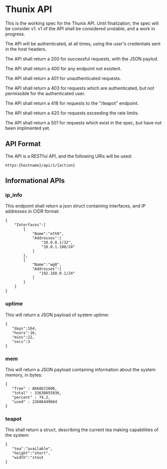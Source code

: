 # Thunix API

This is the working spec for the Thunix API.  Until finalization, the spec will be consider v1.  v1 of the API shall be considered unstable, and a work in progress.

The API will be authenticated, at all times, using the user's credentials sent in the host headers.

The API shall return a 200 for successful requests, with the JSON paylod.

The API shall return a 400 for any endpoint not existent.

The API shall return a 401 for unauthenticated requests.

The API shall return a 403 for requests which are authenticated, but not permissible for the authenticated user.

The API shall return a 418 for requests to the "/teapot" endpoint.

The API shall return a 420 for requests exceeding the rate limits.

The API shall return a 501 for requests which exist in the spec, but have not been implmented yet.


## API Format

The API is a RESTful API, and the following URIs will be used:

```
https:{hostname}/api/1/{action}
```


## Informational APIs

### ip_info

This endpoint shall return a json struct containing interfaces, and IP addresses in CIDR format:


```
{
    "Interfaces":[
        {
            "Name":"eth0",
            "Addresses":[
                "10.0.0.1/32",
                "10.0.1.100/24"
            ]
        },
        {
            "Name":"wg0",
            "Addresses":[
               "192.168.0.1/24"
            ]
        }
    ]
}
```

### uptime

This will return a JSON payload of system uptime:

```
{
   "days":164,
   "hours":16,
   "mins":22,
   "secs":3
}
```

### mem

This will return a JSON payload containing information about the system memory, in bytes:

```
{
   "free" : 8668672000,
   "total" : 33638055936,
   "percent" : 74.2,
   "used" : 22686449664
}
```

### teapot

This shall return a struct, describing the current tea making capabilities of the system:

```
{
   "tea":"available",
   "height":"short",
   "width":"stout
}
```
